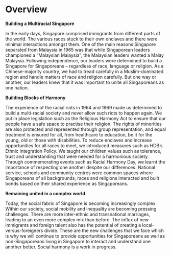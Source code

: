 # Overview

**Building a Multiracial Singapore**

In the early days, Singapore comprised immigrants from different parts of the world. The various races stuck to their own enclaves and there were minimal interactions amongst them. One of the main reasons Singapore separated from Malaysia in 1965 was that while Singaporean leaders championed a “Malaysian Malaysia”, the Malaysian leaders wanted a Malay Malaysia. Following independence, our leaders were determined to build a Singapore for Singaporeans – regardless of race, language or religion. As a Chinese-majority country, we had to tread carefully in a Muslim-dominated region and handle matters of race and religion carefully. But one way or another, our leaders knew that it was important to unite all Singaporeans as one nation. 

**Building Blocks of Harmony**

The experience of the racial riots in 1964 and 1969 made us determined to build a multi-racial society and never allow such riots to happen again. We put in place legislation such as the Religious Harmony Act to ensure that our people have a safe space to practise their religion. The rights of minorities are also protected and represented through group representation, and equal treatment is ensured for all, from healthcare to education, be it for the young, old or those with disabilities. To reduce enclaves and increase opportunities for all races to meet, we introduced measures such as HDB’s Ethnic Integration Policy. We taught our children values such as tolerance, trust and understanding that were needed for a harmonious society. Through commemorating events such as Racial Harmony Day, we learnt the importance of respecting one another despite our differences. National service, schools and community centres were common spaces where Singaporeans of all backgrounds, races and religions interacted and built bonds based on their shared experience as Singaporeans. 

**Remaining united in a complex world**

Today, the social fabric of Singapore is becoming increasingly complex. Within our society, social mobility and inequality are becoming pressing challenges. There are more inter-ethnic and transnational marriages, leading to an even more complex mix than before. The influx of new immigrants and foreign talent also has the potential of creating a local-versus-foreigners divide. These are the new challenges that we face which is why we will continue to provide opportunities for Singaporeans as well as non-Singaporeans living in Singapore to interact and understand one another better. Social harmony is a work in progress.
